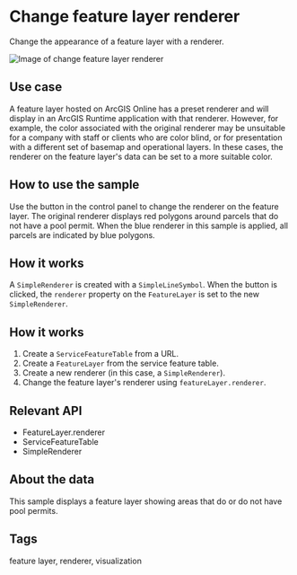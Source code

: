 # Change feature layer renderer

Change the appearance of a feature layer with a renderer.

![Image of change feature layer renderer](ChangeFeatureLayerRenderer.png)

## Use case

A feature layer hosted on ArcGIS Online has a preset renderer and will display in an ArcGIS Runtime application with that renderer. However, for example, the color associated with the original renderer may be unsuitable for a company with staff or clients who are color blind, or for presentation with a different set of basemap and operational layers. In these cases, the renderer on the feature layer's data can be set to a more suitable color.

## How to use the sample

Use the button in the control panel to change the renderer on the feature layer. The original renderer displays red polygons around parcels that do not have a pool permit. When the blue renderer in this sample is applied, all parcels are indicated by blue polygons.

## How it works

A `SimpleRenderer` is created with a `SimpleLineSymbol`. When the button is clicked, the `renderer` property on the `FeatureLayer` is set to the new `SimpleRenderer`.

## How it works

1. Create a `ServiceFeatureTable` from a URL.
2. Create a `FeatureLayer` from the service feature table.
3. Create a new renderer (in this case, a `SimpleRenderer`).
4. Change the feature layer's renderer using `featureLayer.renderer`.

## Relevant API

* FeatureLayer.renderer
* ServiceFeatureTable
* SimpleRenderer

## About the data

This sample displays a feature layer showing areas that do or do not have pool permits. 

## Tags

feature layer, renderer, visualization